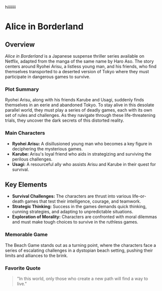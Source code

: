 hiiiiiiii
# Alice in Borderland

## Overview
*Alice in Borderland* is a Japanese suspense thriller series available on Netflix, adapted from the manga of the same name by Haro Aso. The story centers around Ryohei Arisu, a listless young man, and his friends, who find themselves transported to a deserted version of Tokyo where they must participate in dangerous games to survive.

### Plot Summary
Ryohei Arisu, along with his friends Karube and Usagi, suddenly finds themselves in an eerie and abandoned Tokyo. To stay alive in this desolate parallel world, they must play a series of deadly games, each with its own set of rules and challenges. As they navigate through these life-threatening trials, they uncover the dark secrets of this distorted reality.

### Main Characters
- **Ryohei Arisu:** A disillusioned young man who becomes a key figure in deciphering the mysterious games.
- **Karube:** Arisu's loyal friend who aids in strategizing and surviving the perilous challenges.
- **Usagi:** A resourceful ally who assists Arisu and Karube in their quest for survival.

## Key Elements
- **Survival Challenges:** The characters are thrust into various life-or-death games that test their intelligence, courage, and teamwork.
- **Strategic Thinking:** Success in the games demands quick thinking, cunning strategies, and adapting to unpredictable situations.
- **Exploration of Morality:** Characters are confronted with moral dilemmas and must make tough choices to survive in the ruthless games.

### Memorable Game
The Beach Game stands out as a turning point, where the characters face a series of escalating challenges in a dystopian beach setting, pushing their limits and alliances to the brink.

### Favorite Quote
> "In this world, only those who create a new path will find a way to live."

